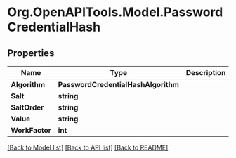 # Org.OpenAPITools.Model.PasswordCredentialHash

## Properties

Name | Type | Description | Notes
------------ | ------------- | ------------- | -------------
**Algorithm** | **PasswordCredentialHashAlgorithm** |  | [optional] 
**Salt** | **string** |  | [optional] 
**SaltOrder** | **string** |  | [optional] 
**Value** | **string** |  | [optional] 
**WorkFactor** | **int** |  | [optional] 

[[Back to Model list]](../README.md#documentation-for-models) [[Back to API list]](../README.md#documentation-for-api-endpoints) [[Back to README]](../README.md)

